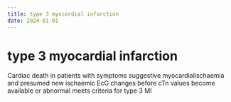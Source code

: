 ```yaml
---
title: type 3 myocardial infarction
date: 2024-01-01
---
```

# type 3 myocardial infarction

Cardiac death
in patients with symptoms suggestive myocardialischaemia and presumed new ischaemic EcG changes before cTn values become available or abnormal meets criteria for type 3 MI
